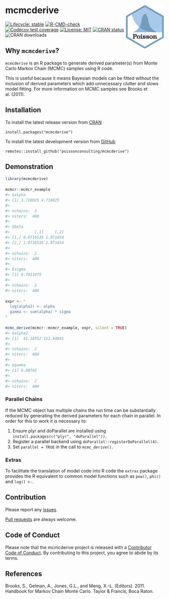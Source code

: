 
<!-- README.md is generated from README.Rmd. Please edit that file -->

# mcmcderive <img src="man/figures/logo.png" align="right" />

<!-- badges: start -->

[![Lifecycle:
stable](https://img.shields.io/badge/lifecycle-stable-brightgreen.svg)](https://lifecycle.r-lib.org/articles/stages.html#stable)
[![R-CMD-check](https://github.com/poissonconsulting/mcmcderive/workflows/R-CMD-check/badge.svg)](https://github.com/poissonconsulting/mcmcderive/actions)
[![Codecov test
coverage](https://codecov.io/gh/poissonconsulting/mcmcderive/branch/master/graph/badge.svg)](https://codecov.io/gh/poissonconsulting/mcmcderive?branch=master)
[![License:
MIT](https://img.shields.io/badge/License-MIT-green.svg)](https://opensource.org/licenses/MIT)
[![CRAN
status](https://www.r-pkg.org/badges/version/mcmcderive)](https://cran.r-project.org/package=mcmcderive)
![CRAN downloads](http://cranlogs.r-pkg.org/badges/mcmcderive)
<!-- badges: end -->

## Why `mcmcderive`?

`mcmcderive` is an R package to generate derived parameter(s) from Monte
Carlo Markov Chain (MCMC) samples using R code.

This is useful because it means Bayesian models can be fitted without
the inclusion of derived parameters which add unnecessary clutter and
slows model fitting. For more information on MCMC samples see Brooks et
al. (2011).

## Installation

To install the latest release version from
[CRAN](https://cran.r-project.org/package=mcmcderive)

    install.packages("mcmcderive")

To install the latest development version from
[GitHub](https://github.com/poissonconsulting/mcmcderive)

    remotes::install_github("poissonconsulting/mcmcderive")

## Demonstration

``` r
library(mcmcderive)

mcmcr::mcmcr_example
#> $alpha
#> [1] 3.718025 4.718025
#> 
#> nchains:  2 
#> niters:  400 
#> 
#> $beta
#>           [,1]     [,2]
#> [1,] 0.9716535 1.971654
#> [2,] 1.9716535 2.971654
#> 
#> nchains:  2 
#> niters:  400 
#> 
#> $sigma
#> [1] 0.7911975
#> 
#> nchains:  2 
#> niters:  400

expr <- "
  log(alpha2) <- alpha
  gamma <- sum(alpha) * sigma
"

mcmc_derive(mcmcr::mcmcr_example, expr, silent = TRUE)
#> $alpha2
#> [1]  41.18352 111.94841
#> 
#> nchains:  2 
#> niters:  400 
#> 
#> $gamma
#> [1] 6.60742
#> 
#> nchains:  2 
#> niters:  400
```

### Parallel Chains

If the MCMC object has multiple chains the run time can be substantially
reduced by generating the derived parameters for each chain in parallel.
In order for this to work it is necessary to:

1.  Ensure plyr and doParallel are installed using
    `install.packages(c("plyr", "doParallel"))`.
2.  Register a parallel backend using
    `doParallel::registerDoParallel(4)`.
3.  Set `parallel = TRUE` in the call to `mcmc_derive()`.

### Extras

To facilitate the translation of model code into R code the `extras`
package provides the R equivalent to common model functions such as
`pow()`, `phi()` and `log() <-`.

## Contribution

Please report any
[issues](https://github.com/poissonconsulting/mcmcderive/issues).

[Pull requests](https://github.com/poissonconsulting/mcmcderive/pulls)
are always welcome.

## Code of Conduct

Please note that the mcmcderive project is released with a [Contributor
Code of
Conduct](https://contributor-covenant.org/version/2/0/CODE_OF_CONDUCT.html).
By contributing to this project, you agree to abide by its terms.

## References

Brooks, S., Gelman, A., Jones, G.L., and Meng, X.-L. (Editors). 2011.
Handbook for Markov Chain Monte Carlo. Taylor & Francis, Boca Raton.
